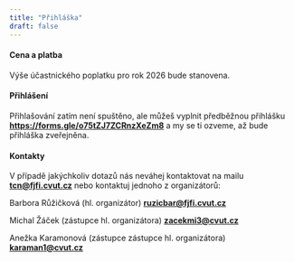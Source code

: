 ```yaml
---
title: "Přihláška"
draft: false
---
```


#### Cena a platba
Výše účastnického poplatku pro rok 2026 bude stanovena.

#### Přihlášení

Přihlašování zatím není spuštěno, ale můžeš vyplnit předběžnou přihlášku **https://forms.gle/o75tZJ7ZCRnzXeZm8** a my se ti ozveme, až bude přihláška zveřejněna.


#### Kontakty

V případě jakýchkoliv dotazů nás neváhej kontaktovat na mailu **tcn@fjfi.cvut.cz** nebo kontaktuj jednoho z organizátorů:

Barbora Růžičková (hl. organizátor) **ruzicbar@fjfi.cvut.cz**

Michal Žáček (zástupce hl. organizátora) **zacekmi3@cvut.cz**

Anežka Karamonová (zástupce zástupce hl. organizátora) **karaman1@cvut.cz**





